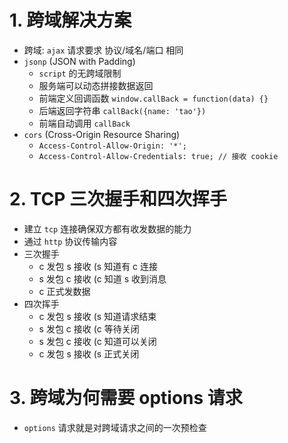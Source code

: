 # 1. 跨域解决方案
- 跨域: `ajax` 请求要求 协议/域名/端口 相同
- `jsonp` (JSON with Padding)
    - `script` 的无跨域限制
    - 服务端可以动态拼接数据返回
    - 前端定义回调函数 `window.callBack = function(data) {}`
    - 后端返回字符串 `callBack({name: 'tao'})`
    - 前端自动调用 `callBack`
- `cors` (Cross-Origin Resource Sharing)
    - `Access-Control-Allow-Origin: '*';`
    - `Access-Control-Allow-Credentials: true; // 接收 cookie`

# 2. TCP 三次握手和四次挥手
- 建立 `tcp` 连接确保双方都有收发数据的能力
- 通过 `http` 协议传输内容
- 三次握手
    - c 发包 s 接收 (s 知道有 c 连接
    - s 发包 c 接收 (c 知道 s 收到消息
    - c 正式发数据
- 四次挥手
    - c 发包 s 接收 (s 知道请求结束
    - s 发包 c 接收 (c 等待关闭
    - s 发包 c 接收 (c 知道可以关闭
    - c 发包 s 接收 (s 正式关闭

# 3. 跨域为何需要 options 请求
- `options` 请求就是对跨域请求之间的一次预检查

